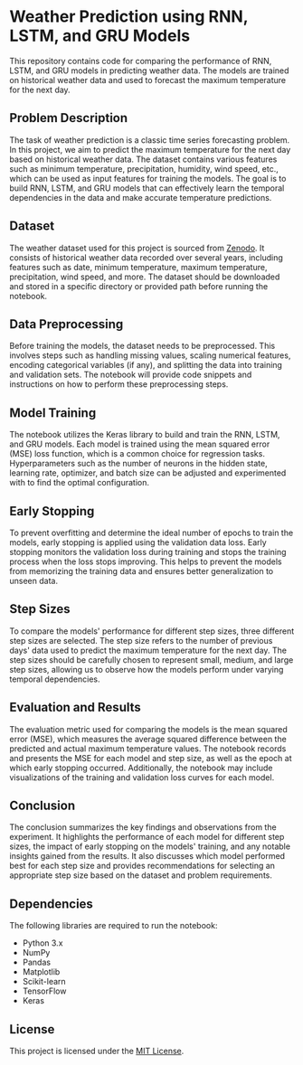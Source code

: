 # Weather Prediction using RNN, LSTM, and GRU Models

This repository contains code for comparing the performance of RNN, LSTM, and GRU models in predicting weather data. The models are trained on historical weather data and used to forecast the maximum temperature for the next day.

## Problem Description
The task of weather prediction is a classic time series forecasting problem. In this project, we aim to predict the maximum temperature for the next day based on historical weather data. The dataset contains various features such as minimum temperature, precipitation, humidity, wind speed, etc., which can be used as input features for training the models. The goal is to build RNN, LSTM, and GRU models that can effectively learn the temporal dependencies in the data and make accurate temperature predictions.

## Dataset
The weather dataset used for this project is sourced from [Zenodo](https://zenodo.org/record/4770937#.ZFA1U3ZBzIW). It consists of historical weather data recorded over several years, including features such as date, minimum temperature, maximum temperature, precipitation, wind speed, and more. The dataset should be downloaded and stored in a specific directory or provided path before running the notebook.

## Data Preprocessing
Before training the models, the dataset needs to be preprocessed. This involves steps such as handling missing values, scaling numerical features, encoding categorical variables (if any), and splitting the data into training and validation sets. The notebook will provide code snippets and instructions on how to perform these preprocessing steps.

## Model Training
The notebook utilizes the Keras library to build and train the RNN, LSTM, and GRU models. Each model is trained using the mean squared error (MSE) loss function, which is a common choice for regression tasks. Hyperparameters such as the number of neurons in the hidden state, learning rate, optimizer, and batch size can be adjusted and experimented with to find the optimal configuration.

## Early Stopping
To prevent overfitting and determine the ideal number of epochs to train the models, early stopping is applied using the validation data loss. Early stopping monitors the validation loss during training and stops the training process when the loss stops improving. This helps to prevent the models from memorizing the training data and ensures better generalization to unseen data.

## Step Sizes
To compare the models' performance for different step sizes, three different step sizes are selected. The step size refers to the number of previous days' data used to predict the maximum temperature for the next day. The step sizes should be carefully chosen to represent small, medium, and large step sizes, allowing us to observe how the models perform under varying temporal dependencies.

## Evaluation and Results
The evaluation metric used for comparing the models is the mean squared error (MSE), which measures the average squared difference between the predicted and actual maximum temperature values. The notebook records and presents the MSE for each model and step size, as well as the epoch at which early stopping occurred. Additionally, the notebook may include visualizations of the training and validation loss curves for each model.

## Conclusion
The conclusion summarizes the key findings and observations from the experiment. It highlights the performance of each model for different step sizes, the impact of early stopping on the models' training, and any notable insights gained from the results. It also discusses which model performed best for each step size and provides recommendations for selecting an appropriate step size based on the dataset and problem requirements.

## Dependencies
The following libraries are required to run the notebook:
- Python 3.x
- NumPy
- Pandas
- Matplotlib
- Scikit-learn
- TensorFlow
- Keras

## License
This project is licensed under the [MIT License](LICENSE).
